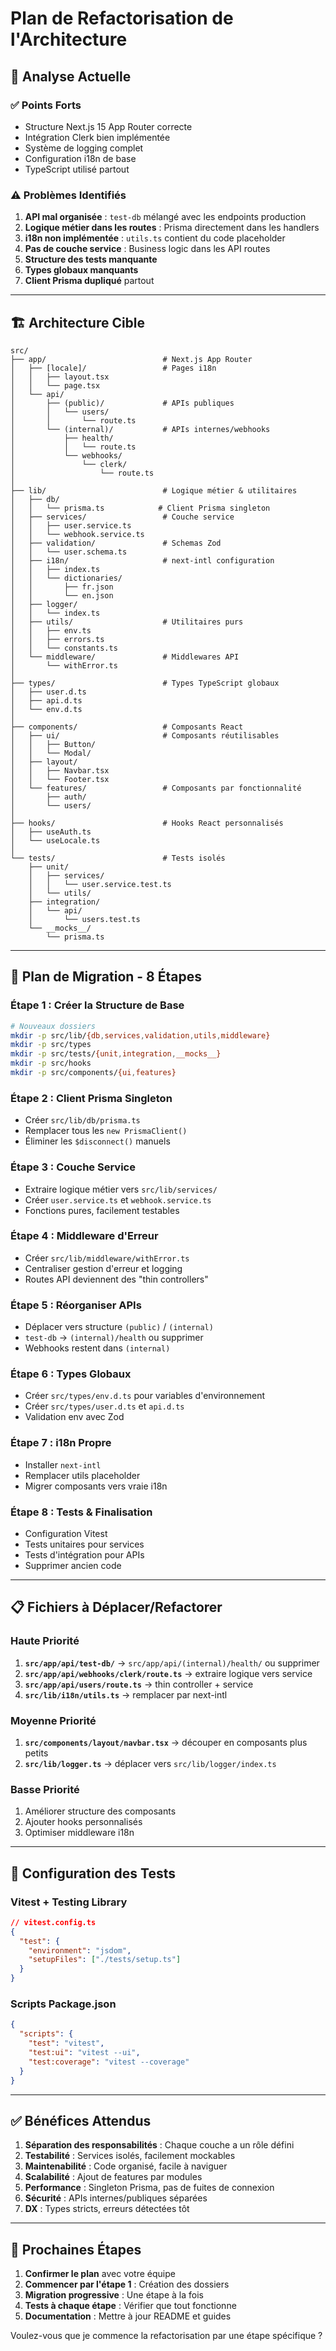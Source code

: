 # Plan de Refactorisation de l'Architecture

## 🎯 Analyse Actuelle

### ✅ **Points Forts**
- Structure Next.js 15 App Router correcte
- Intégration Clerk bien implémentée  
- Système de logging complet
- Configuration i18n de base
- TypeScript utilisé partout

### ⚠️ **Problèmes Identifiés**
1. **API mal organisée** : `test-db` mélangé avec les endpoints production
2. **Logique métier dans les routes** : Prisma directement dans les handlers
3. **i18n non implémentée** : `utils.ts` contient du code placeholder
4. **Pas de couche service** : Business logic dans les API routes
5. **Structure des tests manquante**
6. **Types globaux manquants**
7. **Client Prisma dupliqué** partout

---

## 🏗️ **Architecture Cible**

```
src/
├── app/                          # Next.js App Router
│   ├── [locale]/                 # Pages i18n
│   │   ├── layout.tsx
│   │   └── page.tsx
│   └── api/
│       ├── (public)/             # APIs publiques
│       │   └── users/
│       │       └── route.ts
│       └── (internal)/           # APIs internes/webhooks
│           ├── health/
│           │   └── route.ts
│           └── webhooks/
│               └── clerk/
│                   └── route.ts
│
├── lib/                          # Logique métier & utilitaires
│   ├── db/
│   │   └── prisma.ts            # Client Prisma singleton
│   ├── services/                 # Couche service
│   │   ├── user.service.ts
│   │   └── webhook.service.ts
│   ├── validation/               # Schemas Zod
│   │   └── user.schema.ts
│   ├── i18n/                     # next-intl configuration
│   │   ├── index.ts
│   │   └── dictionaries/
│   │       ├── fr.json
│   │       └── en.json
│   ├── logger/
│   │   └── index.ts
│   ├── utils/                    # Utilitaires purs
│   │   ├── env.ts
│   │   ├── errors.ts
│   │   └── constants.ts
│   └── middleware/               # Middlewares API
│       └── withError.ts
│
├── types/                        # Types TypeScript globaux
│   ├── user.d.ts
│   ├── api.d.ts
│   └── env.d.ts
│
├── components/                   # Composants React
│   ├── ui/                       # Composants réutilisables
│   │   ├── Button/
│   │   └── Modal/
│   ├── layout/
│   │   ├── Navbar.tsx
│   │   └── Footer.tsx
│   └── features/                 # Composants par fonctionnalité
│       ├── auth/
│       └── users/
│
├── hooks/                        # Hooks React personnalisés
│   ├── useAuth.ts
│   └── useLocale.ts
│
└── tests/                        # Tests isolés
    ├── unit/
    │   ├── services/
    │   │   └── user.service.test.ts
    │   └── utils/
    ├── integration/
    │   └── api/
    │       └── users.test.ts
    └── __mocks__/
        └── prisma.ts
```

---

## 🚀 **Plan de Migration - 8 Étapes**

### **Étape 1 : Créer la Structure de Base**
```bash
# Nouveaux dossiers
mkdir -p src/lib/{db,services,validation,utils,middleware}
mkdir -p src/types
mkdir -p src/tests/{unit,integration,__mocks__}
mkdir -p src/hooks
mkdir -p src/components/{ui,features}
```

### **Étape 2 : Client Prisma Singleton**
- Créer `src/lib/db/prisma.ts`
- Remplacer tous les `new PrismaClient()` 
- Éliminer les `$disconnect()` manuels

### **Étape 3 : Couche Service**
- Extraire logique métier vers `src/lib/services/`
- Créer `user.service.ts` et `webhook.service.ts`
- Fonctions pures, facilement testables

### **Étape 4 : Middleware d'Erreur**
- Créer `src/lib/middleware/withError.ts`
- Centraliser gestion d'erreur et logging
- Routes API deviennent des "thin controllers"

### **Étape 5 : Réorganiser APIs**
- Déplacer vers structure `(public)` / `(internal)`
- `test-db` → `(internal)/health` ou supprimer
- Webhooks restent dans `(internal)`

### **Étape 6 : Types Globaux**
- Créer `src/types/env.d.ts` pour variables d'environnement
- Créer `src/types/user.d.ts` et `api.d.ts`
- Validation env avec Zod

### **Étape 7 : i18n Propre**
- Installer `next-intl`
- Remplacer utils placeholder
- Migrer composants vers vraie i18n

### **Étape 8 : Tests & Finalisation**
- Configuration Vitest
- Tests unitaires pour services
- Tests d'intégration pour APIs
- Supprimer ancien code

---

## 📋 **Fichiers à Déplacer/Refactorer**

### **Haute Priorité**
1. **`src/app/api/test-db/`** → `src/app/api/(internal)/health/` ou supprimer
2. **`src/app/api/webhooks/clerk/route.ts`** → extraire logique vers service
3. **`src/app/api/users/route.ts`** → thin controller + service
4. **`src/lib/i18n/utils.ts`** → remplacer par next-intl

### **Moyenne Priorité**
1. **`src/components/layout/navbar.tsx`** → découper en composants plus petits
2. **`src/lib/logger.ts`** → déplacer vers `src/lib/logger/index.ts`

### **Basse Priorité**
1. Améliorer structure des composants
2. Ajouter hooks personnalisés
3. Optimiser middleware i18n

---

## 🧪 **Configuration des Tests**

### **Vitest + Testing Library**
```json
// vitest.config.ts
{
  "test": {
    "environment": "jsdom",
    "setupFiles": ["./tests/setup.ts"]
  }
}
```

### **Scripts Package.json**
```json
{
  "scripts": {
    "test": "vitest",
    "test:ui": "vitest --ui",
    "test:coverage": "vitest --coverage"
  }
}
```

---

## ✅ **Bénéfices Attendus**

1. **Séparation des responsabilités** : Chaque couche a un rôle défini
2. **Testabilité** : Services isolés, facilement mockables  
3. **Maintenabilité** : Code organisé, facile à naviguer
4. **Scalabilité** : Ajout de features par modules
5. **Performance** : Singleton Prisma, pas de fuites de connexion
6. **Sécurité** : APIs internes/publiques séparées
7. **DX** : Types stricts, erreurs détectées tôt

---

## 🎯 **Prochaines Étapes**

1. **Confirmer le plan** avec votre équipe
2. **Commencer par l'étape 1** : Création des dossiers
3. **Migration progressive** : Une étape à la fois
4. **Tests à chaque étape** : Vérifier que tout fonctionne
5. **Documentation** : Mettre à jour README et guides

Voulez-vous que je commence la refactorisation par une étape spécifique ?
